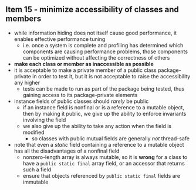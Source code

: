 ## Item 15 - minimize accessibility of classes and members

- while information hiding does not itself cause good performance, it enables effective performance tuning
  - i.e. once a system is complete and profiling has determined which components are causing performance problems, those components can be optimized without affecting the correctness of others
- **make each class or member as inaccessible as possible**
- it is acceptable to make a private member of a public class package-private in order to test it, but it is not acceptable to raise the accessibility any higher
  - tests can be made to run as part of the package being tested, thus gaining access to its package-private elements
- instance fields of public classes should _rarely_ be public 
  - if an instance field is nonfinal or is a reference to a mutable object, then by making it public, we give up the ability to enforce invariants involving the field
  - we also give up the ability to take any action when the field is modified
    - so classes with public mutual fields are generally _not_ thread-safe
- note that even a *static* field containing a reference to a mutable object has all the disadvantages of a nonfinal field
  - nonzero-length array is always mutable, so it is **wrong** for a class to have a `public static final` array field, or an accessor that returns such a field
  - ensure that objects referenced by `public static final` fields are immutable
